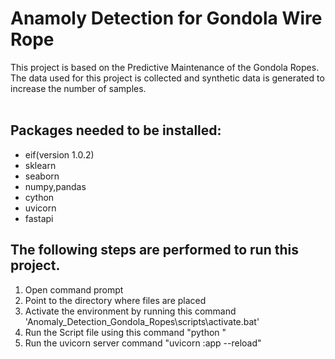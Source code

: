 # Anamoly Detection for Gondola Wire Rope
This project is based on the Predictive Maintenance of the Gondola Ropes.<br />
The data used for this project is collected and synthetic data is generated to increase the number of samples.<br />
 <br />
 
## Packages needed to be installed: <br />
- eif(version 1.0.2)<br />
- sklearn<br />
- seaborn<br />
- numpy,pandas<br />
- cython<br />
- uvicorn<br />
- fastapi<br />

## The following steps are performed to run this project.<br />
1) Open command prompt<br />
2) Point to the directory where files are placed<br />
3) Activate the environment by running this command 'Anomaly_Detection_Gondola_Ropes\scripts\activate.bat'<br />
4) Run the Script file using this command "python <filename>"<br />
5) Run the uvicorn server command "uvicorn <filename>:app --reload"
